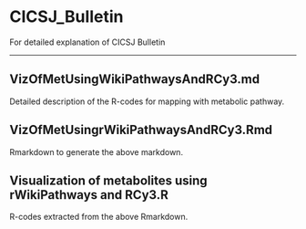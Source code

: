 # CICSJ_Bulletin
For detailed explanation of CICSJ Bulletin

---

## VizOfMetUsingWikiPathwaysAndRCy3.md
Detailed description of the R-codes for mapping with metabolic pathway.

## VizOfMetUsingrWikiPathwaysAndRCy3.Rmd
Rmarkdown to generate the above markdown.

## Visualization of metabolites using rWikiPathways and RCy3.R
R-codes extracted from the above Rmarkdown.